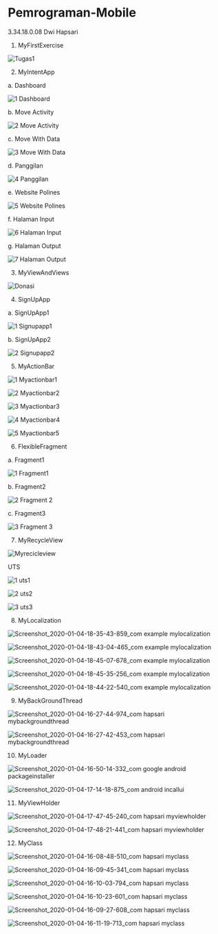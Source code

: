 # Pemrograman-Mobile
3.34.18.0.08 Dwi Hapsari

1. MyFirstExercise 

![Tugas1](https://user-images.githubusercontent.com/53525860/69008896-48343180-0982-11ea-90f3-e590a22f6bcc.jpg)

2. MyIntentApp

a. Dashboard

![1  Dashboard](https://user-images.githubusercontent.com/53525860/69008957-0ce63280-0983-11ea-95ae-e3d076726314.jpg)

b. Move Activity

![2  Move Activity](https://user-images.githubusercontent.com/53525860/69008960-17083100-0983-11ea-96cd-33c9a30ba79a.jpg)

c. Move With Data

![3  Move With Data](https://user-images.githubusercontent.com/53525860/69008965-1ec7d580-0983-11ea-99f1-22fce8697276.jpg)

d. Panggilan

![4  Panggilan](https://user-images.githubusercontent.com/53525860/69008968-2a1b0100-0983-11ea-9c36-3d8bcc8db2e2.jpg)

e. Website Polines

![5  Website Polines](https://user-images.githubusercontent.com/53525860/69009002-77976e00-0983-11ea-85eb-23edc43ab6f2.jpg)

f. Halaman Input

![6  Halaman Input](https://user-images.githubusercontent.com/53525860/69008999-6e0e0600-0983-11ea-9bdd-42cfd3911c71.jpg)

g. Halaman Output

![7  Halaman Output](https://user-images.githubusercontent.com/53525860/69009008-82ea9980-0983-11ea-9f3f-ffe452b6658c.jpg)

3. MyViewAndViews

![Donasi](https://user-images.githubusercontent.com/53525860/69009056-584d1080-0984-11ea-9bfc-f2d9de6f7de3.jpg)

4. SignUpApp

a. SignUpApp1

![1  Signupapp1](https://user-images.githubusercontent.com/53525860/69010615-01e7ce00-0994-11ea-8c5d-c1f2b6f1d97a.jpg)

b. SignUpApp2

![2  Signupapp2](https://user-images.githubusercontent.com/53525860/69010618-06ac8200-0994-11ea-978a-e0e846a55606.jpg)

5. MyActionBar

![1  Myactionbar1](https://user-images.githubusercontent.com/53525860/69010623-0c09cc80-0994-11ea-8870-bf1d5660fb16.jpg)

![2  Myactionbar2](https://user-images.githubusercontent.com/53525860/69010626-0f9d5380-0994-11ea-952a-b1521989dd9c.jpg)

![3  Myactionbar3](https://user-images.githubusercontent.com/53525860/69010627-14fa9e00-0994-11ea-95d5-73900abccac7.jpg)

![4  Myactionbar4](https://user-images.githubusercontent.com/53525860/69010630-19bf5200-0994-11ea-855e-42be4b048f0c.jpg)

![5  Myactionbar5](https://user-images.githubusercontent.com/53525860/69010631-1d52d900-0994-11ea-95e3-72d4ab3826b8.jpg)

6. FlexibleFragment

a. Fragment1

![1  Fragment1](https://user-images.githubusercontent.com/53525860/69010633-2643aa80-0994-11ea-88f4-d94292fc3d98.jpg)

b. Fragment2

![2  Fragment 2](https://user-images.githubusercontent.com/53525860/69010634-293e9b00-0994-11ea-9e36-1e314f6789d6.jpg)

c. Fragment3

![3  Fragment 3](https://user-images.githubusercontent.com/53525860/69010639-2fcd1280-0994-11ea-833c-089d69bf82ae.jpg)

7. MyRecycleView

![Myrecicleview](https://user-images.githubusercontent.com/53525860/69010643-365b8a00-0994-11ea-890a-0804262af222.jpg)

UTS

![1  uts1](https://user-images.githubusercontent.com/53525860/69010749-41fb8080-0995-11ea-87ea-657d496dbdd4.jpg)

![2  uts2](https://user-images.githubusercontent.com/53525860/69010751-43c54400-0995-11ea-9bd5-109230b4efe1.jpg)

![3  uts3](https://user-images.githubusercontent.com/53525860/69010752-46279e00-0995-11ea-8136-b7a480c7244b.jpg)

8. MyLocalization

![Screenshot_2020-01-04-18-35-43-859_com example mylocalization](https://user-images.githubusercontent.com/53525860/71765623-cbf1af80-2f29-11ea-83c5-acf82b01196f.png)

![Screenshot_2020-01-04-18-43-04-465_com example mylocalization](https://user-images.githubusercontent.com/53525860/71765631-d449ea80-2f29-11ea-85a8-1959b606d7c9.png)

![Screenshot_2020-01-04-18-45-07-678_com example mylocalization](https://user-images.githubusercontent.com/53525860/71765634-db70f880-2f29-11ea-87e5-27f671fa5388.png)

![Screenshot_2020-01-04-18-45-35-256_com example mylocalization](https://user-images.githubusercontent.com/53525860/71765638-e2980680-2f29-11ea-885e-3c67fd0a5a15.png)

![Screenshot_2020-01-04-18-44-22-540_com example mylocalization](https://user-images.githubusercontent.com/53525860/71765640-e88de780-2f29-11ea-9466-b34f857070fa.png)

9. MyBackGroundThread

![Screenshot_2020-01-04-16-27-44-974_com hapsari mybackgroundthread](https://user-images.githubusercontent.com/53525860/71765667-2ee34680-2f2a-11ea-932d-7a4657d83a4b.png)

![Screenshot_2020-01-04-16-27-42-453_com hapsari mybackgroundthread](https://user-images.githubusercontent.com/53525860/71765670-373b8180-2f2a-11ea-9ac0-1a4dc2c945e9.png)

10.  MyLoader

![Screenshot_2020-01-04-16-50-14-332_com google android packageinstaller](https://user-images.githubusercontent.com/53525860/71765698-8386c180-2f2a-11ea-8eb9-79c88f989684.png)

![Screenshot_2020-01-04-17-14-18-875_com android incallui](https://user-images.githubusercontent.com/53525860/71765704-96999180-2f2a-11ea-8d38-0d93220c6fa7.png)

11. MyViewHolder

![Screenshot_2020-01-04-17-47-45-240_com hapsari myviewholder](https://user-images.githubusercontent.com/53525860/71765766-e11b0e00-2f2a-11ea-93b7-f0b51ea0c65b.png)

![Screenshot_2020-01-04-17-48-21-441_com hapsari myviewholder](https://user-images.githubusercontent.com/53525860/71765770-e8dab280-2f2a-11ea-8ad3-039d8fb3d62b.png)

12. MyClass

![Screenshot_2020-01-04-16-08-48-510_com hapsari myclass](https://user-images.githubusercontent.com/53525860/71765779-027bfa00-2f2b-11ea-8689-af5b7d084a3c.png)

![Screenshot_2020-01-04-16-09-45-341_com hapsari myclass](https://user-images.githubusercontent.com/53525860/71765790-17f12400-2f2b-11ea-9a7f-49ff2f7f1e34.png)

![Screenshot_2020-01-04-16-10-03-794_com hapsari myclass](https://user-images.githubusercontent.com/53525860/71765793-23dce600-2f2b-11ea-90d3-5410661deb6f.png)

![Screenshot_2020-01-04-16-10-23-601_com hapsari myclass](https://user-images.githubusercontent.com/53525860/71765799-2b9c8a80-2f2b-11ea-915f-b3341c7450eb.png)

![Screenshot_2020-01-04-16-09-27-608_com hapsari myclass](https://user-images.githubusercontent.com/53525860/71765802-348d5c00-2f2b-11ea-8a3b-c0aa9e31b3dd.png)

![Screenshot_2020-01-04-16-11-19-713_com hapsari myclass](https://user-images.githubusercontent.com/53525860/71765805-3ce59700-2f2b-11ea-9410-6a92af101e50.png)

